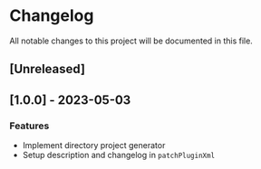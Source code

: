 # Changelog

All notable changes to this project will be documented in this file.

## [Unreleased]
## [1.0.0] - 2023-05-03

### Features

- Implement directory project generator
- Setup description and changelog in `patchPluginXml`

<!-- generated by git-cliff -->
